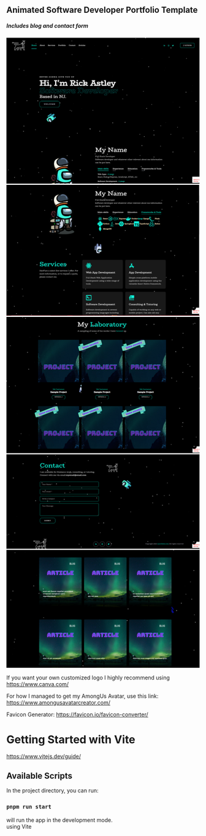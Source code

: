 
<h2>Animated Software Developer Portfolio Template</h2>
<h5>Includes blog and contact form</h5>

<img src="_github/repo-image/cov.png" />
<img src="_github/repo-image/exampletwo.png" />
<img src="_github/repo-image/projects.png" />
<img src="_github/repo-image/contact.png" />
<img src="_github/repo-image/blog.png" />

If you want your own customized logo I highly recommend 
using https://www.canva.com/

For how I managed to get my AmongUs Avatar, use this link:
https://www.amongusavatarcreator.com/


Favicon Generator:
https://favicon.io/favicon-converter/




# Getting Started with Vite
https://www.vitejs.dev/guide/

## Available Scripts

In the project directory, you can run:

### `pnpm run start` 
will run the app in the development mode. \
using Vite 